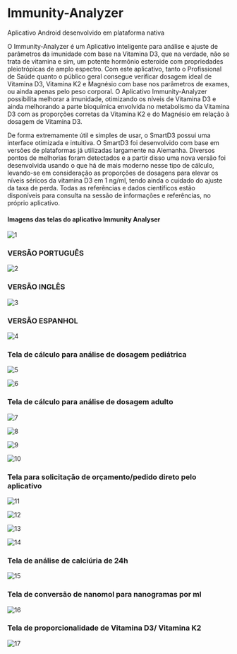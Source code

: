 # Immunity-Analyzer 
Aplicativo Android desenvolvido em plataforma nativa


O Immunity-Analyzer é um Aplicativo inteligente para análise e ajuste de parâmetros da imunidade com base na Vitamina D3, que na verdade, não se trata de vitamina e sim, um potente hormônio esteroide com propriedades pleiotrópicas de amplo espectro. Com este aplicativo, tanto o Profissional de Saúde quanto o público geral consegue verificar dosagem ideal de Vitamina D3, Vitamina K2 e Magnésio com base nos parâmetros de exames, ou ainda apenas pelo peso corporal. O Aplicativo Immunity-Analyzer possibilita melhorar a imunidade, otimizando os níveis de Vitamina D3 e ainda melhorando a parte bioquímica envolvida no metabolismo da Vitamina D3 com as proporções corretas da Vitamina K2 e do Magnésio em relação à dosagem de Vitamina D3.

De forma extremamente útil e simples de usar, o SmartD3 possui uma interface otimizada e intuitiva. O SmartD3 foi desenvolvido com base em versões de plataformas já utilizadas largamente na Alemanha. Diversos pontos de melhorias foram detectados e a partir disso uma nova versão foi desenvolvida usando o que há de mais moderno nesse tipo de cálculo, levando-se em consideração as proporções de dosagens para elevar os níveis séricos da vitamina D3 em 1 ng/ml, tendo ainda o cuidado do ajuste da taxa de perda. Todas as referências e dados científicos estão disponíveis para consulta na sessão de informações e referências, no próprio aplicativo.


#### Imagens das telas do aplicativo Immunity Analyser

![1](https://user-images.githubusercontent.com/72615280/95760068-f45cc600-0c80-11eb-9219-bbd291fd48c4.jpg)

### VERSÃO PORTUGUÊS
![2](https://user-images.githubusercontent.com/72615280/95760070-f58df300-0c80-11eb-9f61-49dd32554cdd.jpg)

### VERSÃO INGLÊS
![3](https://user-images.githubusercontent.com/72615280/95760073-f6268980-0c80-11eb-8a01-e338bd56e207.jpg)

### VERSÃO ESPANHOL
![4](https://user-images.githubusercontent.com/72615280/95760076-f6bf2000-0c80-11eb-8bb5-d915655e3368.jpg)

### Tela de cálculo para análise de dosagem pediátrica
![5](https://user-images.githubusercontent.com/72615280/95760078-f6bf2000-0c80-11eb-9051-a10b095e1a3e.jpg)

![6](https://user-images.githubusercontent.com/72615280/95760080-f757b680-0c80-11eb-963b-fbb4e8292524.jpg)

### Tela de cálculo para análise de dosagem adulto
![7](https://user-images.githubusercontent.com/72615280/95760082-f7f04d00-0c80-11eb-954a-d67bf8ca15ec.jpg)

![8](https://user-images.githubusercontent.com/72615280/95760085-f888e380-0c80-11eb-8d6c-7ba4e3ca5487.jpg)

![9](https://user-images.githubusercontent.com/72615280/95760088-f888e380-0c80-11eb-82b8-d4d296f7f01f.jpg)

![10](https://user-images.githubusercontent.com/72615280/95760092-f9217a00-0c80-11eb-9840-6b0ac38460ca.jpg)

### Tela para solicitação de orçamento/pedido direto pelo aplicativo
![11](https://user-images.githubusercontent.com/72615280/95760096-f9ba1080-0c80-11eb-9b7a-6cba76e7b481.jpg)

![12](https://user-images.githubusercontent.com/72615280/95760099-fa52a700-0c80-11eb-88c9-d1cfb18e7e5b.jpg)

![13](https://user-images.githubusercontent.com/72615280/95760101-faeb3d80-0c80-11eb-9881-a41cd7a059c3.jpg)

![14](https://user-images.githubusercontent.com/72615280/95760104-faeb3d80-0c80-11eb-82aa-1ce8cb607636.jpg)

### Tela de análise de calciúria de 24h
![15](https://user-images.githubusercontent.com/72615280/95760108-fb83d400-0c80-11eb-8c2d-46b193423c6f.jpg)

### Tela de conversão de nanomol para nanogramas por ml
![16](https://user-images.githubusercontent.com/72615280/95760109-fc1c6a80-0c80-11eb-9f4d-6ef7baf73fae.jpg)

### Tela de proporcionalidade de Vitamina D3/ Vitamina K2
![17](https://user-images.githubusercontent.com/72615280/95760111-fcb50100-0c80-11eb-8622-9c224de2d213.jpg)

